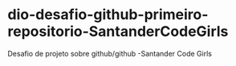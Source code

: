 # dio-desafio-github-primeiro-repositorio-SantanderCodeGirls
Desafio de projeto sobre github/github -Santander Code Girls
